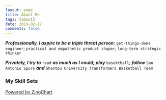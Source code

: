 ```yaml
---
layout: page
title: About Me
tags: [about]
date: 2019-02-17
comments: false
---
```

    
***Professionally, I aspire to be a triple threat person:*** `get-things-done engineer`; `practical and empathetic product shaper`; `long-term strategic thinker`

***Privately, I try to*** `read` ***as much as I could; play*** `basektball`; ***follow*** `San Antonio Spurs` ***and*** `Shantou University Transformers Basketball Team`

### My Skill Sets

<html>
	<head>
		<script src= "https://cdn.zingchart.com/zingchart.min.js"></script>
		<script> zingchart.MODULESDIR = "https://cdn.zingchart.com/modules/";
		ZC.LICENSE = ["569d52cefae586f634c54f86dc99e6a9","ee6b7db5b51705a13dc2339db3edaf6d"];</script></head>
	<body>
		<div id='myChart'><a class="zc-ref" href="https://www.zingchart.com/">Powered by ZingChart</a></div>
	</body>
</html>
